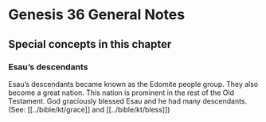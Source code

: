 # Genesis 36 General Notes
## Special concepts in this chapter

### Esau’s descendants
Esau’s descendants became known as the Edomite people group. They also become a great nation. This nation is prominent in the rest of the Old Testament. God graciously blessed Esau and he had many descendants. (See: [[../bible/kt/grace]] and [[../bible/kt/bless]])